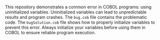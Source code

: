 This repository demonstrates a common error in COBOL programs: using uninitialized variables.  Uninitialized variables can lead to unpredictable results and program crashes.  The `bug.cob` file contains the problematic code. The `bugSolution.cob` file shows how to properly initialize variables to prevent this error.  Always initialize your variables before using them in COBOL to ensure reliable program execution.